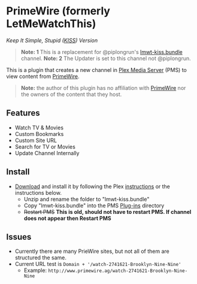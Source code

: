 PrimeWire (formerly LetMeWatchThis)
=========

_Keep It Simple, Stupid_ _([KISS](https://en.wikipedia.org/wiki/KISS_principle))_ _Version_

> **Note: 1** This is a replacement for @piplongrun's [lmwt-kiss.bundle](https://github.com/piplongrun/lmwt-kiss.bundle) channel.
> **Note: 2** The Updater is set to this channel not @piplongrun.

This is a plugin that creates a new channel in [Plex Media Server](https://plex.tv/) (PMS) to view content from [PrimeWire](http://www.primewire.ag).

> **Note:** the author of this plugin has no affiliation with [PrimeWire](http://www.primewire.ag) nor the owners of the content that they host.

## Features

- Watch TV & Movies
- Custom Bookmarks
- Custom Site URL
- Search for TV or Movies
- Update Channel Internally

## Install

- [Download](https://github.com/Twoure/lmwt-kiss.bundle/archive/master.zip) and install it by following the Plex [instructions](https://support.plex.tv/hc/en-us/articles/201187656-How-do-I-manually-install-a-channel-) or the instructions below.
  - Unzip and rename the folder to "lmwt-kiss.bundle"
  - Copy "lmwt-kiss.bundle" into the PMS [Plug-ins](https://support.plex.tv/hc/en-us/articles/201106098-How-do-I-find-the-Plug-Ins-folder-) directory
  - ~~Restart PMS~~ **This is old, should not have to restart PMS.  If channel does not appear then Restart PMS**

## Issues

- Currently there are many PrieWire sites, but not all of them are structured the same.
- Current URL test is `Domain + '/watch-2741621-Brooklyn-Nine-Nine'`
  - Example: `http://www.primewire.ag/watch-2741621-Brooklyn-Nine-Nine`
